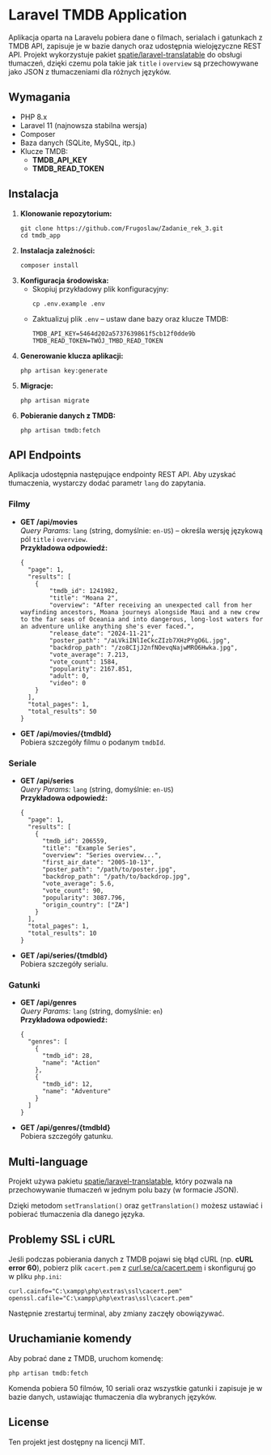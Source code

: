 <!DOCTYPE html>
<html lang="pl">
<head>
  <meta charset="UTF-8">
</head>
<body>
  <h1>Laravel TMDB Application</h1>
  <p>
    Aplikacja oparta na Laravelu pobiera dane o filmach, serialach i gatunkach z TMDB API, zapisuje je w bazie danych oraz udostępnia wielojęzyczne REST API.
    Projekt wykorzystuje pakiet <a href="https://github.com/spatie/laravel-translatable" target="_blank">spatie/laravel-translatable</a> do obsługi tłumaczeń, dzięki czemu pola takie jak <code>title</code> i <code>overview</code> są przechowywane jako JSON z tłumaczeniami dla różnych języków.
  </p>

  <h2>Wymagania</h2>
  <ul>
    <li>PHP 8.x</li>
    <li>Laravel 11 (najnowsza stabilna wersja)</li>
    <li>Composer</li>
    <li>Baza danych (SQLite, MySQL, itp.)</li>
    <li>Klucze TMDB:
      <ul>
        <li><strong>TMDB_API_KEY</strong></li>
        <li><strong>TMDB_READ_TOKEN</strong></li>
      </ul>
    </li>
  </ul>

  <h2>Instalacja</h2>
  <ol>
    <li>
      <strong>Klonowanie repozytorium:</strong>
      <pre><code>git clone https://github.com/Frugoslaw/Zadanie_rek_3.git
cd tmdb_app</code></pre>
    </li>
    <li>
      <strong>Instalacja zależności:</strong>
      <pre><code>composer install</code></pre>
    </li>
    <li>
      <strong>Konfiguracja środowiska:</strong>
      <ul>
        <li>
          Skopiuj przykładowy plik konfiguracyjny:
          <pre><code>cp .env.example .env</code></pre>
        </li>
        <li>
          Zaktualizuj plik <code>.env</code> – ustaw dane bazy oraz klucze TMDB:
          <pre><code>TMDB_API_KEY=5464d202a5737639861f5cb12f0dde9b
TMDB_READ_TOKEN=TWÓJ_TMBD_READ_TOKEN</code></pre>
        </li>
      </ul>
    </li>
    <li>
      <strong>Generowanie klucza aplikacji:</strong>
      <pre><code>php artisan key:generate</code></pre>
    </li>
    <li>
      <strong>Migracje:</strong>
      <pre><code>php artisan migrate</code></pre>
    </li>
    <li>
      <strong>Pobieranie danych z TMDB:</strong>
      <pre><code>php artisan tmdb:fetch</code></pre>
    </li>
  </ol>

  <h2>API Endpoints</h2>
  <p>
    Aplikacja udostępnia następujące endpointy REST API. Aby uzyskać tłumaczenia, wystarczy dodać parametr <code>lang</code> do zapytania.
  </p>

  <h3>Filmy</h3>
  <ul>
    <li>
      <strong>GET /api/movies</strong><br>
      <em>Query Params:</em> <code>lang</code> (string, domyślnie: <code>en-US</code>) – określa wersję językową pól <code>title</code> i <code>overview</code>.<br>
      <strong>Przykładowa odpowiedź:</strong>
      <pre><code>{
  "page": 1,
  "results": [
    {
        "tmdb_id": 1241982,
        "title": "Moana 2",
        "overview": "After receiving an unexpected call from her wayfinding ancestors, Moana journeys alongside Maui and a new crew to the far seas of Oceania and into dangerous, long-lost waters for an adventure unlike anything she's ever faced.",
        "release_date": "2024-11-21",
        "poster_path": "/aLVkiINlIeCkcZIzb7XHzPYgO6L.jpg",
        "backdrop_path": "/zo8CIjJ2nfNOevqNajwMRO6Hwka.jpg",
        "vote_average": 7.213,
        "vote_count": 1584,
        "popularity": 2167.851,
        "adult": 0,
        "video": 0
    }
  ],
  "total_pages": 1,
  "total_results": 50
}</code></pre>
    </li>
    <li>
      <strong>GET /api/movies/{tmdbId}</strong><br>
      Pobiera szczegóły filmu o podanym <code>tmdbId</code>.
    </li>
  </ul>

  <h3>Seriale</h3>
  <ul>
    <li>
      <strong>GET /api/series</strong><br>
      <em>Query Params:</em> <code>lang</code> (string, domyślnie: <code>en-US</code>)<br>
      <strong>Przykładowa odpowiedź:</strong>
      <pre><code>{
  "page": 1,
  "results": [
    {
      "tmdb_id": 206559,
      "title": "Example Series",
      "overview": "Series overview...",
      "first_air_date": "2005-10-13",
      "poster_path": "/path/to/poster.jpg",
      "backdrop_path": "/path/to/backdrop.jpg",
      "vote_average": 5.6,
      "vote_count": 90,
      "popularity": 3087.796,
      "origin_country": ["ZA"]
    }
  ],
  "total_pages": 1,
  "total_results": 10
}</code></pre>
    </li>
    <li>
      <strong>GET /api/series/{tmdbId}</strong><br>
      Pobiera szczegóły serialu.
    </li>
  </ul>

  <h3>Gatunki</h3>
  <ul>
    <li>
      <strong>GET /api/genres</strong><br>
      <em>Query Params:</em> <code>lang</code> (string, domyślnie: <code>en</code>)<br>
      <strong>Przykładowa odpowiedź:</strong>
      <pre><code>{
  "genres": [
    {
      "tmdb_id": 28,
      "name": "Action"
    },
    {
      "tmdb_id": 12,
      "name": "Adventure"
    }
  ]
}</code></pre>
    </li>
    <li>
      <strong>GET /api/genres/{tmdbId}</strong><br>
      Pobiera szczegóły gatunku.
    </li>
  </ul>

  <h2>Multi-language</h2>
  <p>
    Projekt używa pakietu <a href="https://github.com/spatie/laravel-translatable" target="_blank">spatie/laravel-translatable</a>, który pozwala na przechowywanie tłumaczeń w jednym polu bazy (w formacie JSON).
  </p>
</code></pre>
  <p>Dzięki metodom <code>setTranslation()</code> oraz <code>getTranslation()</code> możesz ustawiać i pobierać tłumaczenia dla danego języka.</p>

  <h2>Problemy SSL i cURL</h2>
  <p>
    Jeśli podczas pobierania danych z TMDB pojawi się błąd cURL (np. <strong>cURL error 60</strong>), pobierz plik <code>cacert.pem</code> z <a href="https://curl.se/ca/cacert.pem" target="_blank">curl.se/ca/cacert.pem</a> i skonfiguruj go w pliku <code>php.ini</code>:
  </p>
  <pre><code>curl.cainfo="C:\xampp\php\extras\ssl\cacert.pem"
openssl.cafile="C:\xampp\php\extras\ssl\cacert.pem"</code></pre>
  <p>Następnie zrestartuj terminal, aby zmiany zaczęły obowiązywać.</p>

  <h2>Uruchamianie komendy</h2>
  <p>Aby pobrać dane z TMDB, uruchom komendę:</p>
  <pre><code>php artisan tmdb:fetch</code></pre>
  <p>
    Komenda pobiera 50 filmów, 10 seriali oraz wszystkie gatunki i zapisuje je w bazie danych, ustawiając tłumaczenia dla wybranych języków.
  </p>


  <h2>License</h2>
  <p>Ten projekt jest dostępny na licencji MIT.</p>
</body>
</html>
